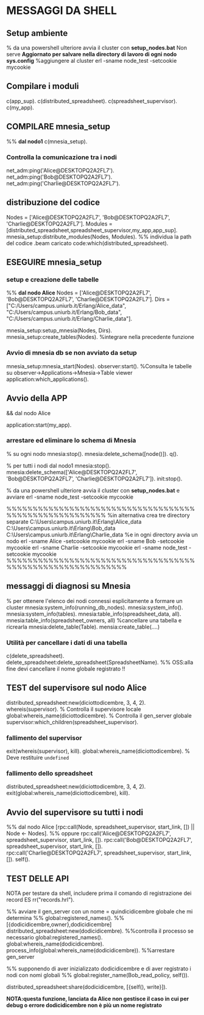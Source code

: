 # MESSAGGI DA SHELL

## Setup ambiente

% da una powershell ulteriore avvia il cluster con **setup_nodes.bat**
Non serve **Aggiornato per  salvare nella directory di lavoro di ogni nodo sys.config**
%aggiungere al cluster
erl -sname node_test -setcookie mycookie

## Compilare i moduli

c(app_sup).
c(distributed_spreadsheet).
c(spreadsheet_supervisor).
c(my_app).

## COMPILARE mnesia_setup

%% **dal nodo1**
c(mnesia_setup).

### Controlla la comunicazione tra i nodi

net_adm:ping('Alice@DESKTOPQ2A2FL7').
net_adm:ping('Bob@DESKTOPQ2A2FL7').
net_adm:ping('Charlie@DESKTOPQ2A2FL7').

## distribuzione del codice

Nodes = ['Alice@DESKTOPQ2A2FL7', 'Bob@DESKTOPQ2A2FL7', 'Charlie@DESKTOPQ2A2FL7'].
Modules = [distributed_spreadsheet,spreadsheet_supervisor,my_app,app_sup].
mnesia_setup:distribute_modules(Nodes, Modules).
%% individua la path del codice .beam caricato
code:which(distributed_spreadsheet).

## ESEGUIRE mnesia_setup

### setup e creazione delle tabelle

%% **dal nodo Alice**
Nodes = ['Alice@DESKTOPQ2A2FL7', 'Bob@DESKTOPQ2A2FL7', 'Charlie@DESKTOPQ2A2FL7'].
Dirs = ["C:/Users/campus.uniurb.it/Erlang/Alice_data",
        "C:/Users/campus.uniurb.it/Erlang/Bob_data",
        "C:/Users/campus.uniurb.it/Erlang/Charlie_data"].

mnesia_setup:setup_mnesia(Nodes, Dirs).
mnesia_setup:create_tables(Nodes). %integrare nella precedente funzione

### Avvio di mnesia db se non avviato da setup

mnesia_setup:mnesia_start(Nodes).
observer:start().
%Consulta le tabelle su observer->Applications->Mnesia->Table viewer
application:which_applications().

## Avvio della APP 
&& dal nodo Alice

application:start(my_app).


### arrestare ed eliminare lo schema di Mnesia

% su ogni nodo
mnesia:stop().
mnesia:delete_schema([node()]).
q().

% per tutti i nodi dal nodo1
mnesia:stop().
mnesia:delete_schema(['Alice@DESKTOPQ2A2FL7', 'Bob@DESKTOPQ2A2FL7', 'Charlie@DESKTOPQ2A2FL7']).
init:stop().

% da una powershell ulteriore avvia il cluster con **setup_nodes.bat**
e avviare
erl -sname node_test -setcookie mycookie


%%%%%%%%%%%%%%%%%%%%%%%%%%%%%%%%%%%%%%%%%%%%%%%%%%%%%%%
%in alternativa crea tre directory separate
C:\Users\campus.uniurb.it\Erlang\Alice_data
C:\Users\campus.uniurb.it\Erlang\Bob_data
C:\Users\campus.uniurb.it\Erlang\Charlie_data
%e in ogni directory avvia un nodo
erl -sname Alice -setcookie mycookie
erl -sname Bob -setcookie mycookie
erl -sname Charlie -setcookie mycookie
erl -sname node_test -setcookie mycookie
%%%%%%%%%%%%%%%%%%%%%%%%%%%%%%%%%%%%%%%%%%%%%%%%%%%%%%%%%%%

## messaggi di diagnosi su Mnesia 

% per ottenere l'elenco dei nodi connessi esplicitamente a formare  un cluster
mnesia:system_info(running_db_nodes).
mnesia:system_info().
mnesia:system_info(tables).
mnesia:table_info(spreadsheet_data, all).
mnesia:table_info(spreadsheet_owners, all)
%cancellare una tabella e ricrearla
mnesia:delete_table(Table).
mensia:create_table(....)

### Utilità per cancellare  i dati di una tabella

c(delete_spreadsheet).
delete_spreadsheet:delete_spreadsheet(SpreadsheetName).
%% OSS:alla fine devi cancellare il nome globale registrato !!





## TEST del supervisore sul nodo Alice

distributed_spreadsheet:new(diciottodicembre, 3, 4, 2).
whereis(supervisor). % Controlla il supervisore locale
global:whereis_name(diciottodicembre). % Controlla il gen_server globale
supervisor:which_children(spreadsheet_supervisor).

### fallimento del supervisor

exit(whereis(supervisor), kill).
global:whereis_name(diciottodicembre). % Deve restituire `undefined`

### fallimento dello spreadsheet

distributed_spreadsheet:new(diciottodicembre, 3, 4, 2).
exit(global:whereis_name(diciottodicembre), kill).

## Avvio del supervisore su tutti i nodi

%% dal nodo Alice
 [rpc:call(Node, spreadsheet_supervisor, start_link, []) || Node <- Nodes].
%% oppure
rpc:call('Alice@DESKTOPQ2A2FL7', spreadsheet_supervisor, start_link, []).
rpc:call('Bob@DESKTOPQ2A2FL7', spreadsheet_supervisor, start_link, []).
rpc:call('Charlie@DESKTOPQ2A2FL7', spreadsheet_supervisor, start_link, []).
self().

## TEST DELLE API

NOTA per testare da shell, includere prima il comando di registrazione dei record
ES rr("records.hrl").

%% avviare il gen_server con un nome = quindicidicembre globale che mi determina
%% global:registered_names().     %%[{dodicidicembre,owner},dodicidicembre]
distributed_spreadsheet:new(dodicidicembre).
%%controlla il processo se necessario
global:registered_names().
global:whereis_name(dodicidicembre).
process_info(global:whereis_name(dodicidicembre)).
%%arrestare gen_server

%% supponendo di aver inizializzato dodicidicembre e di aver registrato i nodi con nomi globali
%% global:register_name(Bob_read_policy, self()).

distributed_spreadsheet:share(dodicidicembre, [{self(), write}]).

**NOTA:questa funzione, lanciata da Alice non gestisce il caso in cui per debug o errore dodicidicembre non è più un nome registrato**

